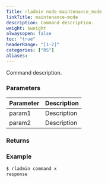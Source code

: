 ```yaml
---
Title: rladmin node maintenance_mode
linkTitle: maintenance-mode
description: Command description.
weight: $weight
alwaysopen: false
toc: "true"
headerRange: "[1-2]"
categories: ["RS"]
aliases:
---
```


Command description.

### Parameters

| Parameter | Description |
|-----------|-------------|
| param1 | Description |
| param2 | Description |

### Returns

### Example

```sh
$ rladmin command x
response
```

